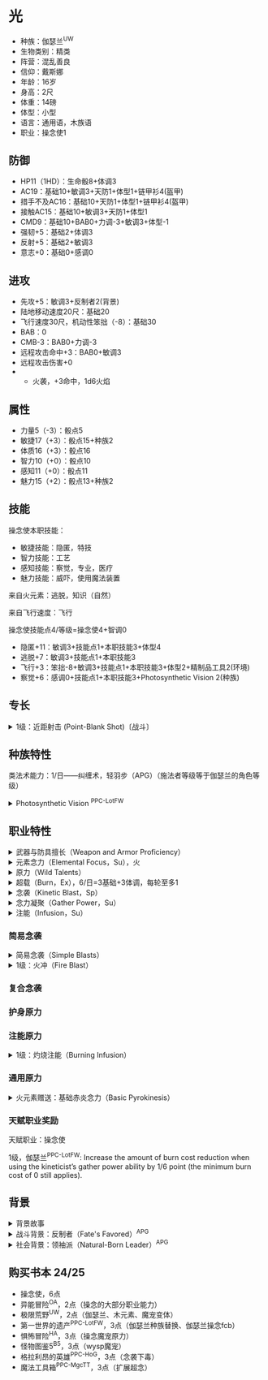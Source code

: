 # 光

- 种族：伽瑟兰<sup>UW</sup>
- 生物类别：精类
- 阵营：混乱善良
- 信仰：戴斯娜
- 年龄：16岁
- 身高：2尺
- 体重：14磅
- 体型：小型
- 语言：通用语，木族语
- 职业：操念使1

## 防御

- HP11（1HD）：生命骰8+体调3
- AC19：基础10+敏调3+天防1+体型1+链甲衫4(盔甲)
- 措手不及AC16：基础10+天防1+体型1+链甲衫4(盔甲)
- 接触AC15：基础10+敏调3+天防1+体型1
- CMD9：基础10+BAB0+力调-3+敏调3+体型-1
- 强韧+5：基础2+体调3
- 反射+5：基础2+敏调3
- 意志+0：基础0+感调0

## 进攻

- 先攻+5：敏调3+反制者2(背景)
- 陆地移动速度20尺：基础20
- 飞行速度30尺，机动性笨拙（-8）：基础30
- BAB：0
- CMB-3：BAB0+力调-3
- 远程攻击命中+3：BAB0+敏调3
- 远程攻击伤害+0
- - 火袭，+3命中，1d6火焰

## 属性

- 力量5（-3）：骰点5
- 敏捷17（+3）：骰点15+种族2
- 体质16（+3）：骰点16
- 智力10（+0）：骰点10
- 感知11（+0）：骰点11
- 魅力15（+2）：骰点13+种族2

## 技能

操念使本职技能：
- 敏捷技能：隐匿，特技
- 智力技能：工艺
- 感知技能：察觉，专业，医疗
- 魅力技能：威吓，使用魔法装置

来自火元素：逃脱，知识（自然）

来自飞行速度：飞行

操念使技能点4/等级=操念使4+智调0

- 隐匿+11：敏调3+技能点1+本职技能3+体型4
- 逃脱+7：敏调3+技能点1+本职技能3
- 飞行+3：笨拙-8+敏调3+技能点1+本职技能3+体型2+精制品工具2(环境)
- 察觉+6：感调0+技能点1+本职技能3+Photosynthetic Vision 2(种族)

## 专长

<details>
<summary>
1级：近距射击 (Point-Blank Shot)〔战斗〕
</summary>

你对远程攻击近程目标颇有心得。

专长效果: 你使用远程武器攻击30尺内的目标时在攻击和伤害检定上获得+1加值。
</details>

## 种族特性

类法术能力：1/日——纠缠术，轻羽步（APG）（施法者等级等于伽瑟兰的角色等级）

<details>
<summary>
Photosynthetic Vision <sup>PPC-LotFW</sup>
</summary>

Occasionally the tendrils of a gathlain’s symbiotic vines wrap around the gathlain’s face like a leafy mask. The vines supplement the gathlain’s vision with photosynthetic receptors. Gathlains with this racial trait gain a +2 racial bonus on Perception checks. Photosynthetic vision replaces low-light vision.
</details>


## 职业特性

<details>
<summary>
武器与防具擅长（Weapon and Armor Proficiency）
</summary>

操念使擅长所有简易武器（simple weapons）和轻甲（light armor），但是不擅长盾牌（shields）。
</details>

<details>
<summary>
元素念力（Elemental Focus，Su），火
</summary>

1级起，操念使要挑选一种首要元素（primary element）作为自己专攻的类别。该种元素会决定操念使如何从灵界位面（Ethereal Plane）汲取原始能量，并会赋予她特定原力（wild talents）的选择权以及额外的本职技能。操念使可以选择以太（心灵念力）、气（大空念力）、土（地脉念力）、火（赤炎念力）或水（流水念力）。她会获得自身所选元素的基础通用原力（基础心灵念力、基础大空念力、基础地脉念力、基础赤炎念力或基础流水念力）作为奖励原力（bonus wild talent）。
</details>

<details>
<summary>
原力（Wild Talents）
</summary>

操念使能够使用原力——这是一种类似于法术的魔法能力，不过它会汲取操念使体内的精神力，而且可以随意使用（usable at will）。原力通常为类法术能力（spell-like abilities），不过其中也有一部分是超自然能力（supernatural abilities），除非另有说明，使用原力均为标准动作。原力通常具有和元素类别相符的元素描述符或相关叙述，比如以太（aether）、气（air）、土（earth）、火（fire）或水（water）。能够通过多种元素使用的原力（wild talent）在被某种元素所驱动时，会获得相应的元素描述符（elemental descriptor）。例如：由使用地脉念力的操念使（geokineticist）创造的筑墙原力（wall wild talent）会获得土描述符（earth descriptor）。

每个原力都有有效法术等级。操念使总是可以选择1级原力，但是她的操念使等级必须至少达到原力的有效法术等级的两倍，才可以选择更高等级的原力。操念使在使用念袭和护身原力时，总是将其有效法术环级视为等同于操念使职业等级的一半（最高有效法术环级为9级，在操念使18级时达成）。

除非另有说明，原力的豁免检定DC等同于10 + 原力的有效法术等级 + 操念使的体质调整值。对于所有和原力相关的专注检定，操念使均使用她的体质调整值进行调整。

除了从其他职业能力中获取的原力，操念使还可以在2级以及之后的每2个等级时再选择一个新的通用原力（universal wild talents）或者和自身所选元素相符的原力（详见上文中的元素念力）。在6级、10级和16级时，操念使可以用其他等级相同或更低等级的原力替换一个已经拥有的通用原力。她无法将作为其他原力的先决条件的原力替换掉。
</details>

<details>
<summary>
超载（Burn，Ex），6/日=3基础+3体调，每轮至多1
</summary>

1级起，操念使能够超负荷地运用身体，并引发比平时更强大的力量，冒险跨过安全的界限并承受力量的反噬。操念使的部分原力允许她通过超载以获得更强的效果，而有的原力则要求她接受某种程度的超载才可以使用。对于操念使所承受的每一点超载，她都必须受到每角色等级1点的非致命伤害（nonlethal damage）。除了经过整夜休息（full night’s rest）之外，这些伤害无法以任何方式移除，而休息会移除所有可用的超载点数以及与之相关的非致命伤害。超载造成的非致命伤害无法被减免或转移给他人，而且无法承受非致命伤害的操念使不得进行超载。操念使每轮只能进行1点超载，此限制在6级时提升至2点，并在之后的每3个等级额外提升1点。若操念使在尝试超载时会使她当天进行超载的总点数高于3 + 她的体质调整值，则无法进行此次超载（她仍然会由于不受自身操控的外部影响而强制超载）。如果操念使通过能力获得了某些效果，而这些效果会忽略或者改变操念使承受的非致命伤害，则在此情况下，操念使无法从超载中获得任何好处。
</details>

<details>
<summary>
念袭（Kinetic Blast，Sp）
</summary>

1级起，操念使会根据自身的选择获得1个念袭原力（kinetic blast wild talent）。此项念袭必须为与操念使的元素相符的简易念袭（simple blast）。

以标准动作，操念使能够对至多30尺范围内的单个目标释放念袭。她必须至少空着一只手，才能够进行瞄准并引发念袭（若她不具有手臂，则需要一个可以用于抓握的肢体）。在判断伤害减免是否生效时，念袭造成的伤害总被视为魔法。在判断武器专攻（Weapon Focus）之类的专长时，念袭被视为一种武器类型。操念使永远不会被视为抓握或持用着念袭（无论塑形注能会产生何种效果；详见12页的注能），她也无法用念袭来使用要害打击（Vitual Strike，又译暴击）专长。即便是最弱的念袭，也需要大量的元素物质或能量，因此念袭总是会对任意大小的集群（swarms）造成全额伤害（不过仅有区域型的念袭会对集群造成额外伤害）。已准备（readied）的念袭可以用于反制法术（counterspell spell），它能反制使用相同描述符、且等级与之相同或更低的法术。造成任意类型能量伤害（包括力场）的念袭均会具有与之相应的描述符。
</details>

<details>
<summary>
念力凝聚（Gather Power，Su）
</summary>

若操念使的双手都空着（或者对于非常规的操念使来说，她所拥有的所有可用于抓握的肢体都空着），她能够以移动动作凝聚能量或元素物质。念力凝聚会创造出异常醒目且肉眼可视的能量或物质，并以操念使为中心，在半径20尺范围内环绕着她。念力凝聚会使她在同一轮内使用的念袭原力（blast wild talent）所需要的超载总消耗降低1点。操念使可以花费1整轮进行念力凝聚作为替代，这样会使得她在下个回合内使用的念袭原力（blast wild talent）所需要的超载总消耗降低2点（最低降至0点）。若她这么做，还可以在下个回合以移动动作进一步念力凝聚，并使得此回合的超载消耗合计降低3点。若操念使在念力凝聚期间或之后，使用念袭释放力量之前受到伤害的话，则必须进行专注检定（DC = 10 + 受到的伤害 + 念袭的有效法术等级），失败则会引发力量的失控，导致她自身承受一定点数的超载，具体点数等同于操念使使用念力凝聚原本所能降低的超载消耗。该能力永远无法让原力的超载消耗降低至0点以下。
</details>

<details>
<summary>
注能（Infusion，Su）
</summary>

1级起，根据操念使的元素念力（Elemental Focus），她会从可用选项的列表中获得1项注能原力（infusion wild talent）。她会在3级、5级、9级、11级、13级、17级和19级时获得额外的注能。通过把念袭和注能结合使用，操念使能够根据自身需要调整念袭。注能有两种类型，每一种都会改变念袭：性质注能（substance infusion）会产生一种额外的效果，而塑形注能（form infusion）则会让念袭以不同的形式展现出来。每种注能都只能影响特定类别的念袭，具体的种类注明在关联念袭类别（Associated Blasts）那一栏中。每当操念使使用任何一个她所具有的念袭原力（kinetic blast wild talents）时，都能将1项相关的塑形注能和至多1项相关的性质注能应用至念袭上。部分注能会改变启动念袭所需要的动作，或者完全转变念袭的通常效果。每个注能所需要的超载消耗均列在超载（Burn）一栏中，你需要将注能调整的超载数值添加到念袭的超载消耗上。

注能的豁免DC以相关联的念袭的有效法术等级为准，而非注能自身的等级。塑形注能的DC的计算使用操念使的敏捷调整值，以取代原本的体质调整值。当操念使使用一个塑形注能和一个性质注能调整一次念袭，而这两种注能均要求进行豁免时，每个目标都要先尝试塑形注能的豁免检定。若目标成功豁免并成功免受塑形注能的效果，那么它可以免受整个念袭的效果；若失败，目标还要尝试豁免以对抗性质注能。若操念使的塑形和性质注能都会调整念袭的伤害，则要先应用性质注能所带来的调整。

在5级、11级和17级，操念使都能够替换一项注能，将它换另一个有效法术等级相同或更低的注能。操念使无法将作为其他原力的先决条件的注能替换掉。
</details>

### 简易念袭

<details>
<summary>
简易念袭（Simple Blasts）
</summary>

操念使会在1级时获得首要元素（primary element）的简易念袭——部分元素会提供多个选项。当操念使通过元素扩展（expanded element）职业能力获得新的元素时，她也会获得此类元素的简易念袭。每个简易念袭都属于物理性质（physical）或者能量性质（energy）中的一种。物理性质的念袭是远程攻击，它造成的伤害数值为1d6 + 1 + 操念使的体质调整值，在1级之后的每2个操念使等级，伤害会提升1d6 + 1点。法术抗力无法适用于物理性质的念袭。而能量性质的念袭则为远程接触攻击，它会造成1d6 + 操念使的体质调整值的一半点伤害，在1级之后的每2个操念使等级提高1d6点。
</details>

<details>
<summary>
1级：火冲（Fire Blast）
</summary>

元素：火  
类别：简易念袭（Sp）  
等级：－  
超载：0  
念袭性质：能量  
伤害类型：火焰  

你释放出一团火焰灼烧单个敌人。
</details>

### 复合念袭

### 护身原力

### 注能原力

<details>
<summary>
1级：灼烧注能（Burning Infusion）
</summary>

元素：火  
类别：性质注能  
等级：1  
超载：1  
关联念袭类别：蓝焰击，火冲，熔岩流，太阳风  
豁免：反射，通过则无效

你的念袭会点燃敌人。每当你的念袭命中敌人并克服了它的法术抗力时，无论该名敌人是否会受到伤害，它都会被点燃（catches on fire）。被点燃的敌人每轮会受到1d6点火焰伤害，直至火焰被熄灭为止。在对抗被灼烧注能引燃的生物时，任何火念袭（fire kinetic blasts）均会在攻击检定、DC、和用于克服法术抗力的施法者等级检定上获得+2加值。
</details>

### 通用原力

<details>
<summary>
火元素赠送：基础赤炎念力（Basic Pyrokinesis）
</summary>

元素：火  
类别：通用（Sp）  
等级：1  
超载：0

你能够使用体内产生的火焰来复制闪光术（Flare）、光亮术（Light）、或火花术（Spark）<sup>APG</sup>的效果，不过由你创造的光亮术效果会如同普通的火焰一般产生热量；使用三种能力的任意一种均会终止之前使用该原力提供的光亮效果。
</details>

### 天赋职业奖励

天赋职业：操念使

1级，伽瑟兰<sup>PPC-LotFW</sup>: Increase the amount of burn cost reduction when using the kineticist’s gather power ability by 1/6 point (the minimum burn cost of 0 still applies).

## 背景

<details>
<summary>
背景故事
</summary>

光是随机刷新在物质位面失窃之地随机树林里的伽瑟兰，每天的生活是在树林里飞来飞去收集各种各样的树枝树叶羽毛给小动物造窝，晚上去河边烤果子喂给小动物。光偶尔会去Restov城里买点生活必需品，比如一些戴斯娜的魔法少女写的故事书，用来读给小动物听。故事书里有聪明可爱的渡鸦，章鱼和翼龙，但光发现树林里的小鸟小蝴蝶和小猫小兔并没有自己聪明，多多少少有些失望。

光最近发现自己认识的小动物经常失踪，光本来觉得它们不喜欢自己了，后来才在跟踪之后发现是一群说是鹿王领导的坏蛋在抓小动物吃。光生气地用火焰把他们的一些木房子烧了，然后在被发现之前飞走了。但这群人还是找到了干坏事的光住的地方，拆了光的树屋，还把附近的树都砍秃了。光只好逃到Restov，去找那里比坏蛋更能交流的人理论。

但Restov的大部分人说野外的小动物就是用来吃的，好吃。另外小部分人只能无奈地告诉光失窃之地不像这里那么文明，现在被一群强盗占领了，没有人会保护那里的数量。光在酒馆里和他们吵了一架，忽然有人拿光打趣说如果你能统治失窃之地，就可以随便制定那里的规则了，这不是奥多里剑爵在招募统治者嘛你去就是了。

赌气的光决定去奥多里剑爵那里看看，希望能收复自己被鹿王手下占领的树林。
</details>

<details>
<summary>
战斗背景：反制者（Fate's Favored）<sup>APG</sup>
</summary>

你幼时常受人欺负，但从来都不会主动发难。取而代之的是你精于预见突然袭击、并能够快速应对威胁。你的先攻检定获得+2背景加值。
</details>

<details>
<summary>
社会背景：领袖派（Natural-Born Leader）<sup>APG</sup>
</summary>

你发觉自己总是被周围的人视为领导者；而你也记得还在穿开裆裤时，就带领着其他顽童们共同完成过独力绝不可及的伟业。你领导下的所有部属、随从和召唤生物在对抗心智影响效果的豁免中获得+1士气加值。如果你有“领导力”专长，你的领导力点数获得+1背景加值。
</details>

## 购买书本 24/25

- 操念使，6点
- 异能冒险<sup>OA</sup>，2点（操念的大部分职业能力）
- 极限荒野<sup>UW</sup>，2点（伽瑟兰、木元素、魔宠变体）
- 第一世界的遗产<sup>PPC-LotFW</sup>，3点（伽瑟兰种族替换、伽瑟兰操念fcb）
- 惧怖冒险<sup>HA</sup>，3点（操念魔宠原力）
- 怪物图鉴5<sup>B5</sup>，3点（wysp魔宠）
- 格拉利昂的英雄<sup>PPC-HoG</sup>，3点（念袭下毒）
- 魔法工具箱<sup>PPC-MgcTT</sup>，3点（扩展超念）

